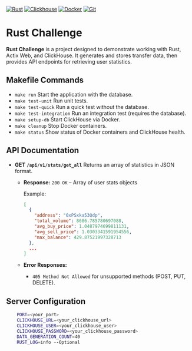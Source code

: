 [![Rust](https://img.shields.io/badge/Rust-%23000000.svg?e&logo=rust&logoColor=blue)](#)
[![Clickhouse](https://img.shields.io/badge/ClickHouse-FFCC01?logo=clickhouse&logoColor=white)](#)
[![Docker](https://img.shields.io/badge/Docker-2496ED?logo=docker&logoColor=fff)](#)
[![Git](https://img.shields.io/badge/Git-F05032?logo=git&logoColor=fff)](#)

# Rust Challenge

**Rust Challenge** is a project designed to demonstrate working with Rust, Actix Web, and ClickHouse. It generates and stores transfer data, then provides API endpoints for retrieving user statistics.

## Makefile Commands

- `make run`
  Start the application with the database.
- `make test-unit`
  Run unit tests.
- `make test-quick`
  Run a quick test without the database.
- `make test-integration`
  Run an integration test (requires the database).
- `make setup-db`
  Start ClickHouse via Docker.
- `make cleanup`
  Stop Docker containers.
- `make status`
  Show status of Docker containers and ClickHouse health.

## API Documentation

- **GET `/api/v1/stats/get_all`**
  Returns an array of statistics in JSON format.

  - **Response:**
    `200 OK` – Array of user stats objects

    Example:
    ```json
    [
      {
        "address": "0xPSxka53Qdp",
        "total_volume": 8686.785780697088,
        "avg_buy_price": 1.0487974699811131,
        "avg_sell_price": 1.0303341591954556,
        "max_balance": 429.87521997328713
      },
      ...
    ]
    ```

  - **Error Responses:**
    - `405 Method Not Allowed` for unsupported methods (POST, PUT, DELETE).

## Server Configuration
```bash
    PORT=<your_port>
    CLICKHOUSE_URL=<your_clickhouse_url>
    CLICKHOUSE_USER=<your_clickhouse_user>
    CLICKHOUSE_PASSWORD=<your_clickhouse_password>
    DATA_GENERATION_COUNT=40
    RUST_LOG=info --Optional
```
